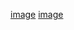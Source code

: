 [image](https://github.com/dream2018seek/androidtest/pictures/intent21.jpg)
[image](https://github.com/dream2018seek/androidtest/pictures/intent22.jpg)
